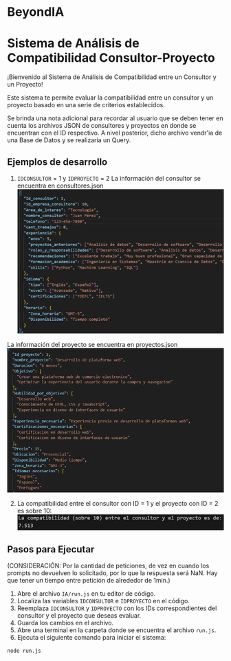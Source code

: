 # BeyondIA
# Sistema de Análisis de Compatibilidad Consultor-Proyecto

¡Bienvenido al Sistema de Análisis de Compatibilidad entre un Consultor y un Proyecto!

Este sistema te permite evaluar la compatibilidad entre un consultor y un proyecto basado en una serie de criterios establecidos.

Se brinda una nota adicional para recordar al usuario que se deben tener en cuenta los archivos JSON de consultores y proyectos en donde se encuentran con el ID respectivo. A nivel posterior, dicho archivo vendr'ia de una Base de Datos y se realizaría un Query. 


## Ejemplos de desarrollo

1. `IDCONSULTOR` = 1 y `IDPROYECTO` = 2
La información del consultor se encuentra en consultores.json
![Texto](images\consultor1.png)

La información del proyecto se encuentra en proyectos.json
![Texto](images\proyecto2.png)

2. La compatibilidad entre el consultor con ID = 1 y el proyecto con ID = 2 es sobre 10:
![Texto](images\result1.png)

## Pasos para Ejecutar

(CONSIDERACIÓN: Por la cantidad de peticiones, de vez en cuando los prompts no devuelven lo solicitado, por lo que la respuesta será NaN. Hay que tener un tiempo entre petición de alrededor de 1min.)

1. Abre el archivo `IA/run.js` en tu editor de código.
2. Localiza las variables `IDCONSULTOR` e `IDPROYECTO` en el código.
3. Reemplaza `IDCONSULTOR` y `IDPROYECTO` con los IDs correspondientes del consultor y el proyecto que deseas evaluar.
4. Guarda los cambios en el archivo.
5. Abre una terminal en la carpeta donde se encuentra el archivo `run.js`.
6. Ejecuta el siguiente comando para iniciar el sistema:

```bash
node run.js
```






